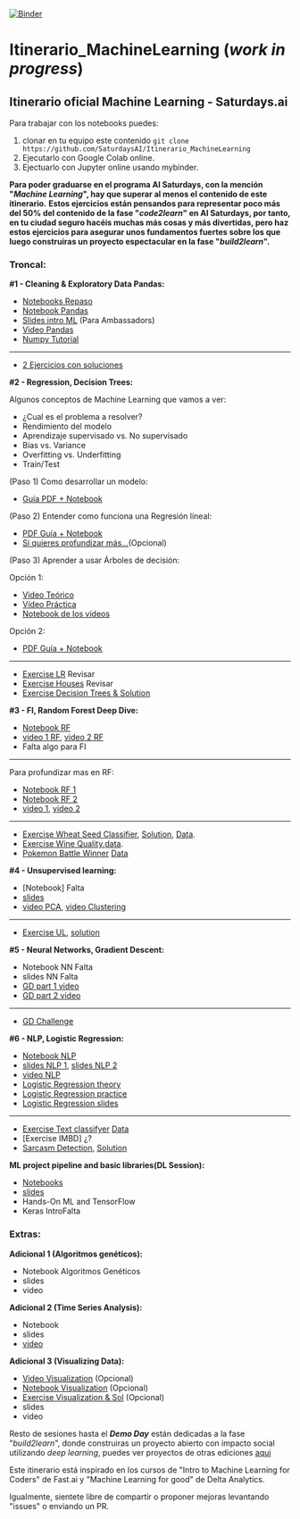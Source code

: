 [![Binder](https://mybinder.org/badge_logo.svg)](https://mybinder.org/v2/gh/SaturdaysAI/Itinerario_MachineLearning/master)

# Itinerario_MachineLearning (_work in progress_)
## Itinerario oficial Machine Learning - Saturdays.ai

Para trabajar con los notebooks puedes:
1) clonar en tu equipo este contenido `git clone https://github.com/SaturdaysAI/Itinerario_MachineLearning`
2) Ejecutarlo con Google Colab online.
3) Ejectuarlo con Jupyter online usando mybinder.

__Para poder graduarse en el programa AI Saturdays, con la mención "_Machine Learning_", hay que superar al menos el contenido de este itinerario.__
__Estos ejercicios están pensandos para representar poco más del 50% del contenido de la fase "_code2learn_" en AI Saturdays, por tanto, en tu ciudad seguro hacéis muchas más cosas y más divertidas, pero haz estos ejercicios para asegurar unos fundamentos fuertes sobre los que luego construiras un proyecto espectacular en la fase "_build2learn_".__

### Troncal:


**#1 - Cleaning & Exploratory Data Pandas:**    
- [Notebooks Repaso](https://github.com/SaturdaysAI/Itinerario_MachineLearning/tree/master/module_1_introduction) 
- [Notebook Pandas](https://drive.google.com/open?id=1RbQNx_rIuxjDU3AYWWwB0w7iLmfv-34A)
- [Slides intro ML](https://drive.google.com/file/d/1r4SBY6Dm6xjFqLH12tFb-Bf7wbvoIN_C/view)  (Para Ambassadors)
- [Video Pandas](https://www.youtube.com/watch?v=fwWCw_cE5aI&feature=youtu.be)  
- [Numpy Tutorial](http://cs231n.github.io/python-numpy-tutorial/#numpy)
------
- [2 Ejercicios con soluciones](https://drive.google.com/drive/folders/1Ox75wLVQcGP4cQ9iAGBvuwbEeWDfn_Rv?usp=sharing)  


**#2 - Regression, Decision Trees:**  

Algunos conceptos de Machine Learning que vamos a ver:
- ¿Cual es el problema a resolver?
- Rendimiento del modelo
- Aprendizaje supervisado vs. No supervisado   
- Bias vs. Variance
- Overfitting vs. Underfitting
- Train/Test  


(Paso 1) Como desarrollar un modelo:  

- [Guía PDF + Notebook](https://drive.google.com/open?id=1QmwaLSvzmEl_FA-kPWApsdom4E3q9oBw)  

(Paso 2) Entender como funciona una Regresión lineal:  

- [PDF Guía + Notebook](https://drive.google.com/drive/folders/18IzDAzEUloGWDOSy9susf2-QB8RVCaoS?usp=sharing)  
- [Si quieres profundizar más...](https://drive.google.com/drive/folders/1xVFo-30UO4S-3vGZia7aAnz_rr5o7OGJ?usp=sharing)(Opcional)  

(Paso 3) Aprender a usar Árboles de decisión:  

Opción 1:  

- [Video Teórico](https://www.youtube.com/watch?v=H4XlBTPv5rQ&feature=youtu.be)
- [Vídeo Práctica](https://www.youtube.com/watch?v=RrVYO6Td9Js&feature=youtu.be)
- [Notebook de los vídeos](https://drive.google.com/drive/folders/1o2yBFzu_boiSuRHak2cTsjBe-uceWbk6?usp=sharing)  

Opción 2:  

- [PDF Guía + Notebook](https://drive.google.com/drive/folders/1-4FfCeoOQgxmkZWSJwqWESdFwHN-efHn?usp=sharing)  

-------
- [Exercise LR](https://www.kaggle.com/mavwong/practice-on-linear-regression) Revisar
- [Exercise Houses](https://www.kaggle.com/mayanksrivastava/predict-housing-prices-simple-linear-regression) Revisar
- [Exercise Decision Trees & Solution](https://drive.google.com/drive/folders/1B43cgd9hG6p_tuzMIKqz_A9xDo2GPpn7?usp=sharing)

**#3 - FI, Random Forest Deep Dive:**  
- [Notebook RF]   
- [video 1 RF], [video 2 RF] 
- Falta algo para FI
-------
Para profundizar mas en RF:
- [Notebook RF 1](https://github.com/Giffy/fast.ai/blob/master/Machine%20Learning/lesson3_grocery.ipynb)  
- [Notebook RF 2](https://github.com/Giffy/fast.ai/blob/master/Machine%20Learning/lesson3_randomforest_interpretation.ipynb)  
- [video 1](https://www.youtube.com/watch?v=YSFG_W8JxBo), [video 2](https://www.youtube.com/watch?v=0v93qHDqq_g)
-------
- [Exercise Wheat Seed Classifier](https://github.com/margobra8/svm-wheat-seed-classifier/blob/master/SVM%20Wheat%20Classification%20Exercise.ipynb), [Solution](https://github.com/margobra8/svm-wheat-seed-classifier/blob/master/SVM%20Wheat%20Classification%20Solution.ipynb), [Data](https://github.com/margobra8/svm-wheat-seed-classifier/tree/master/data).  
- [Exercise Wine Quality](https://github.com/margobra8/rf-wine-quality-predictor/blob/master/wine-prediction.ipynb),[data](https://github.com/margobra8/rf-wine-quality-predictor/tree/master/data).  
- [Pokemon Battle Winner](https://colab.research.google.com/drive/1DykdlA5VjHSR-Y0-5yrWVSo59-cBJnmn) [Data](https://drive.google.com/drive/folders/15oFHF9srbffIdGOtznYgGZ7GriL1aFqi?usp=sharing)  


**#4 - Unsupervised learning:**  
- [Notebook] Falta
- [slides](https://drive.google.com/file/d/1YdA-HHYP1V05QgvwLCvfnuuau67Zl38n/view) 
- [video PCA](https://www.youtube.com/watch?v=-AswHf7h0I4&feature=youtu.be), [video Clustering](https://www.youtube.com/watch?v=eVplCo-w4XE&feature=youtu.be)  
------
- [Exercise UL](https://github.com/Yorko/mlcourse.ai/blob/master/jupyter_english/assignments_demo/assignment07_unsupervised_learning.ipynb), [solution](https://github.com/Yorko/mlcourse.ai/blob/master/jupyter_english/assignments_demo/assignment07_unsupervised_learning_solution.ipynb)


**#5 - Neural Networks, Gradient Descent:**  
- Notebook NN Falta 
- slides NN Falta
- [GD part 1 video](https://www.youtube.com/watch?v=g0ZOtzZqdqk&feature=youtu.be)  
- [GD part 2 video](https://www.youtube.com/watch?v=V5158Oug4W8&feature=youtu.be)
------
- [GD Challenge](https://www.kaggle.com/kashnitsky/assignment-10-gradient-boosting-and-flight-delays)   


**#6 - NLP, Logistic Regression:**  
- [Notebook NLP](https://github.com/Giffy/fast.ai/blob/master/Machine%20Learning/lesson10_nlp.ipynb)   
- [slides NLP 1](https://drive.google.com/file/d/1Y7gOfnPfyCSu1chWEoHMqhgXVI5KZpRx/view), [slides NLP 2](https://drive.google.com/file/d/1BUJ0FyMzSxCfHNA0AHwBOxjHt7V2FJj8/view)  
- [video NLP](https://www.youtube.com/watch?v=fl25WbtMU2s&t=1s) 
- [Logistic Regression theory](https://www.youtube.com/watch?v=l3jiw-N544s)  
- [Logistic Regression practice](https://www.youtube.com/watch?v=7o0SWgY89i8)
- [Logistic Regression slides](https://docs.google.com/presentation/d/1wxHKYyv1Px7yL4M7NmudDG4Fgm8g3WMDgBcOfT1kVug/edit?usp=sharing)
-------
- [Exercise Text classifyer]() [Data](https://github.com/nanirg/2016-campaign)
- [Exercise IMBD] ¿? 
- [Sarcasm Detection](https://github.com/Yorko/mlcourse.ai/blob/master/jupyter_english/assignments_demo/assignment04_sarcasm_detection_with_logit.ipynb), [Solution](https://github.com/Yorko/mlcourse.ai/blob/master/jupyter_english/assignments_demo/assignment04_sarcasm_detection_with_logit_solution.ipynb)



**ML project pipeline and basic libraries(DL Session):**    
- [Notebooks](https://github.com/pablotalavante/ai6-madrid-demos/tree/master/session_1)  
- [slides](https://drive.google.com/file/d/1r4SBY6Dm6xjFqLH12tFb-Bf7wbvoIN_C/view)  
- Hands-On ML and TensorFlow
- Keras IntroFalta


### Extras:
**Adicional 1 (Algoritmos genéticos):**  
- Notebook Algoritmos Genéticos 
- slides 
- video  


**Adicional 2 (Time Series Analysis):**  
- Notebook  
- slides 
- [video](https://www.youtube.com/watch?v=_9lBwXnbOd8&feature=youtu.be)   


**Adicional 3 (Visualizing Data):**   
- [Video Visualization](https://www.youtube.com/watch?v=WNoQTNOME5g) (Opcional)
- [Notebook Visualization](https://drive.google.com/drive/folders/1gatWI1fBgSrQ4SKGTLxPKTiz6UlBP2yO?usp=sharing) (Opcional)
- [Exercise Visualization & Sol](https://drive.google.com/drive/folders/1B43cgd9hG6p_tuzMIKqz_A9xDo2GPpn7?usp=sharing) (Opcional)
- slides 
- video 


Resto de sesiones hasta el ___Demo Day___ están dedicadas a la fase "_build2learn_", donde construiras un proyecto abierto con impacto social utilizando _deep learning_, puedes ver proyectos de otras ediciones [aqui](http://github.com/saturdaysai/projects)

Este itinerario está inspirado en los cursos de "Intro to Machine Learning for Coders" de Fast.ai y "Machine Learning for good" de Delta Analytics.

Igualmente, sientete libre de compartir o proponer mejoras levantando "issues" o enviando un PR.

[Notebook RF]: <https://github.com/Giffy/fast.ai/blob/master/Machine%20Learning/lesson1_randomforest.ipynb>
[video 1 RF]: <https://www.youtube.com/watch?v=CzdWqFTmn0Y>
[video 2 RF]: <https://www.youtube.com/watch?v=blyXCk4sgEg>
